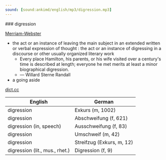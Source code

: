 ```yaml
---
sound: [sound:ankimd/english/mp3/digression.mp3]
---
```


\### digression

[Merriam-Webster](https://www.merriam-webster.com/dictionary/digression)

- the act or an instance of leaving the main subject in an extended written or verbal expression of thought : the act or an instance of digressing in a discourse or other usually organized literary work
    - Every place Hamilton, his parents, or his wife visited over a century's time is described at length; everyone he met merits at least a minor biographical digression.
    - — Willard Sterne Randall
- a going aside

[dict.cc](https://www.dict.cc/digression)

| English        | German       |
| -------------- | ------------ |
| digression | Exkurs (m, 1002) |
| digression | Abschweifung (f, 621) |
| digression (in, speech) | Ausschweifung (f, 83) |
| digression | Umschweif (m, 42) |
| digression | Streifzug (Exkurs, m, 12) |
| digression (lit., mus., rhet.) | Digression (f, 9) |
